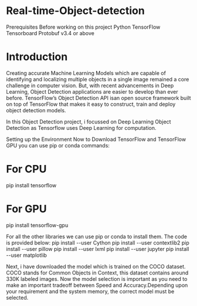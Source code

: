 # Real-time-Object-detection
Prerequisites
Before working on this project
Python
TensorFlow
Tensorboard
Protobuf v3.4 or above

# Introduction
Creating accurate Machine Learning Models which are capable of identifying and localizing multiple objects in a single image 
remained a core challenge in computer vision. But, with recent advancements in Deep Learning, Object Detection applications
are easier to develop than ever before. TensorFlow’s Object Detection API isan open source framework built on top of TensorFlow 
that makes it easy to construct, train and deploy object detection models.

In this Object Detection project, i focussed on Deep Learning Object Detection as Tensorflow uses Deep Learning for computation.

Setting up the Environment
Now to Download TensorFlow and TensorFlow GPU you can use pip or conda commands:
# For CPU
pip install tensorflow
# For GPU
pip install tensorflow-gpu
 

For all the other libraries we can use pip or conda to install them. The code is provided below:
pip install --user Cython
pip install --user contextlib2
pip install --user pillow
pip install --user lxml
pip install --user jupyter
pip install --user matplotlib

Next, i have downloaded the model which is trained on the COCO dataset. COCO stands for Common Objects in Context, 
this dataset contains around 330K labeled images. Now the model selection is important as you need to make an important 
tradeoff between Speed and Accuracy.Depending upon your requirement and the system memory, the correct model must be selected.




